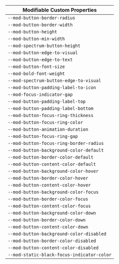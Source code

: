 | Modifiable Custom Properties |
| --- |
|`--mod-button-border-radius`|
|`--mod-button-border-width`|
|`--mod-button-height`|
|`--mod-button-min-width`|
|`--mod-spectrum-button-height`|
|`--mod-button-edge-to-visual`|
|`--mod-button-edge-to-text`|
|`--mod-button-font-size`|
|`--mod-bold-font-weight`|
|`--mod-spectrum-button-edge-to-visual`|
|`--mod-button-padding-label-to-icon`|
|`--mod-focus-indicator-gap`|
|`--mod-button-padding-label-top`|
|`--mod-button-padding-label-bottom`|
|`--mod-button-focus-ring-thickness`|
|`--mod-button-focus-ring-color`|
|`--mod-button-animation-duration`|
|`--mod-button-focus-ring-gap`|
|`--mod-button-focus-ring-border-radius`|
|`--mod-button-background-color-default`|
|`--mod-button-border-color-default`|
|`--mod-button-content-color-default`|
|`--mod-button-background-color-hover`|
|`--mod-button-border-color-hover`|
|`--mod-button-content-color-hover`|
|`--mod-button-background-color-focus`|
|`--mod-button-border-color-focus`|
|`--mod-button-content-color-focus`|
|`--mod-button-background-color-down`|
|`--mod-button-border-color-down`|
|`--mod-button-content-color-down`|
|`--mod-button-background-color-disabled`|
|`--mod-button-border-color-disabled`|
|`--mod-button-content-color-disabled`|
|`--mod-static-black-focus-indicator-color`|